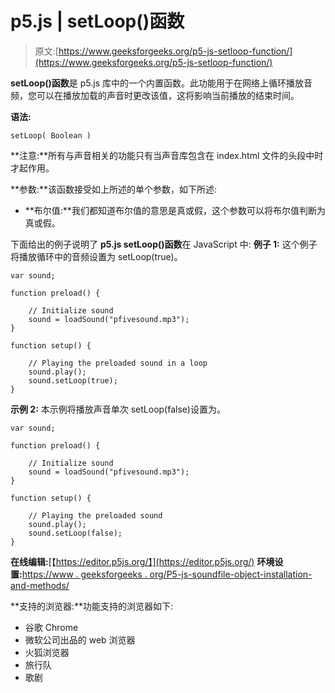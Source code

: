 # p5.js | setLoop()函数

> 原文:[https://www.geeksforgeeks.org/p5-js-setloop-function/](https://www.geeksforgeeks.org/p5-js-setloop-function/)

**setLoop()函数**是 p5.js 库中的一个内置函数。此功能用于在网络上循环播放音频，您可以在播放加载的声音时更改该值，这将影响当前播放的结束时间。

**语法:**

```
setLoop( Boolean )
```

**注意:**所有与声音相关的功能只有当声音库包含在 index.html 文件的头段中时才起作用。

**参数:**该函数接受如上所述的单个参数，如下所述:

*   **布尔值:**我们都知道布尔值的意思是真或假，这个参数可以将布尔值判断为真或假。

下面给出的例子说明了 **p5.js setLoop()函数**在 JavaScript 中:
**例子 1:** 这个例子将播放循环中的音频设置为 setLoop(true)。

```
var sound; 

function preload() { 

    // Initialize sound 
    sound = loadSound("pfivesound.mp3"); 
} 

function setup() { 

    // Playing the preloaded sound in a loop
    sound.play(); 
    sound.setLoop(true);
} 
```

**示例 2:** 本示例将播放声音单次 setLoop(false)设置为。

```
var sound; 

function preload() { 

    // Initialize sound 
    sound = loadSound("pfivesound.mp3"); 
} 

function setup() { 

    // Playing the preloaded sound 
    sound.play(); 
    sound.setLoop(false);
}
```

**在线编辑:**[【https://editor.p5js.org/】](https://editor.p5js.org/)
**环境设置:**[https://www . geeksforgeeks . org/P5-js-soundfile-object-installation-and-methods/](https://www.geeksforgeeks.org/p5-js-soundfile-object-installation-and-methods/)

**支持的浏览器:**功能支持的浏览器如下:

*   谷歌 Chrome
*   微软公司出品的 web 浏览器
*   火狐浏览器
*   旅行队
*   歌剧